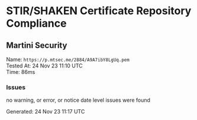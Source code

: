 # STIR/SHAKEN Certificate Repository Compliance

## Martini Security

Name: `https://p.mtsec.me/2884/A9A7ibY8LgUq.pem`\
Tested At: 24 Nov 23 11:10 UTC\
Time: 86ms

### Issues

no warning, or error, or notice date level issues were found

Generated: 24 Nov 23 11:17 UTC